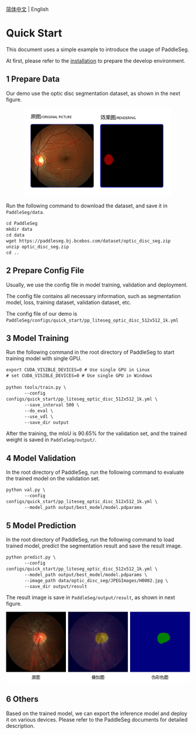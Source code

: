 [简体中文](./quick_start_cn.md) | English

# Quick Start

This document uses a simple example to introduce the usage of PaddleSeg.

At first, please refer to the [installation](./install.md) to prepare the develop environment.

## 1 Prepare Data

Our demo use the optic disc segmentation dataset, as shown in the next figure.

<div align="center">
<img src="./images/fig1.png"  width = "400" />  
</div>

Run the following command to download the dataset, and save it in `PaddleSeg/data`.

```
cd PaddleSeg
mkdir data
cd data
wget https://paddleseg.bj.bcebos.com/dataset/optic_disc_seg.zip
unzip optic_disc_seg.zip
cd ..
```


## 2 Prepare Config File

Usually, we use the config file in model training, validation and deployment.

The config file contains all necessary information, such as segmentation model, loss, training dataset, validation dataset, etc.

The config file of our demo is `PaddleSeg/configs/quick_start/pp_liteseg_optic_disc_512x512_1k.yml`


## 3 Model Training

Run the following command in the root directory of PaddleSeg to start training model with single GPU.


```
export CUDA_VISIBLE_DEVICES=0 # Use single GPU in Linux
# set CUDA_VISIBLE_DEVICES=0 # Use single GPU in Windows

python tools/train.py \
       --config configs/quick_start/pp_liteseg_optic_disc_512x512_1k.yml \
       --save_interval 500 \
       --do_eval \
       --use_vdl \
       --save_dir output
```

After the training, the mIoU is 90.65% for the validation set, and the trained weight is saved in `PaddleSeg/output/`.


## 4 Model Validation

In the root directory of PaddleSeg, run the following command to evaluate the trained model on the validation set.


```
python val.py \
       --config configs/quick_start/pp_liteseg_optic_disc_512x512_1k.yml \
       --model_path output/best_model/model.pdparams
```


## 5 Model Prediction

In the root directory of PaddleSeg, run the following command to load trained model, predict the segmentation result and save the result image.

```
python predict.py \
       --config configs/quick_start/pp_liteseg_optic_disc_512x512_1k.yml \
       --model_path output/best_model/model.pdparams \
       --image_path data/optic_disc_seg/JPEGImages/H0002.jpg \
       --save_dir output/result
```

The result image is save in `PaddleSeg/output/result`, as shown in next figure.


<div align="center">
<img src="./images/fig5.png"  width = "600" />  
</div>

## 6 Others

Based on the trained model, we can export the inference model and deploy it on various devices. Please refer to the PaddleSeg documents for detailed description.
